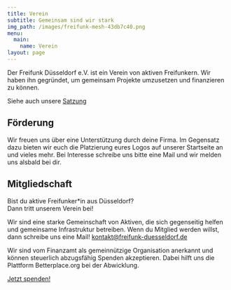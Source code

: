 ```yaml
---
title: Verein
subtitle: Gemeinsam sind wir stark
img_path: /images/freifunk-mesh-43db7c40.png
menu:
  main:
    name: Verein
layout: page
---
```

Der Freifunk Düsseldorf e.V. ist ein Verein von aktiven Freifunkern. Wir haben ihn gegründet, um gemeinsam Projekte umzusetzen und finanzieren zu können.

Siehe auch unsere [Satzung](/satzung)

## Förderung

Wir freuen uns über eine Unterstützung durch deine Firma. Im Gegensatz dazu bieten wir euch die Platzierung eures Logos auf unserer Startseite an und vieles mehr. Bei Interesse schreibe uns bitte eine Mail und wir melden uns alsbald bei dir.

## Mitgliedschaft

Bist du aktive Freifunker*in aus Düsseldorf?\
Dann tritt unserem Verein bei!

Wir sind eine starke Gemeinschaft von Aktiven, die sich gegenseitig helfen und gemeinsame Infrastruktur betreiben. Wenn du Mitglied werden willst, dann schreibe uns eine Mail! [kontakt@freifunk-duesseldorf.de](mailto:kontakt@freifunk-duesseldorf.de)

Wir sind vom Finanzamt als gemeinnützige Organisation anerkannt und können steuerlich abzugsfähig Spenden akzeptieren. Dabei hilft uns die Plattform Betterplace.org bei der Abwicklung.

[Jetzt spenden!](/spenden)